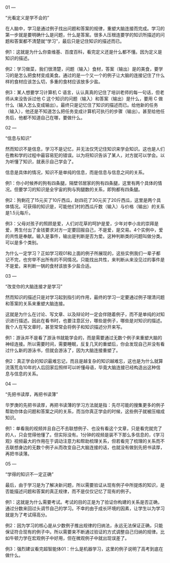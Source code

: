 01
—

“光看定义是学不会的”

在人脑中，学习是通过例子找出问题和答案的规律，重塑大脑连接而完成。学习的第一步就是要明确什么是问题，什么是答案。很多人压根连要学的知识所描述的问题和答案都不清楚就“学习”，最后只是记住知识的描述而已。

例1：这就是为什么你查维基、百度百科，看完定义还是什么都不懂。因为定义是知识的描述。

例2：学习做菜，我们很清楚，问题（输入）食材，答案（输出）是的美食，要学习的是怎么把食材变成美食。通过的是一个又一个的例子让大脑的连接记住了什么样的食材应该怎么切，多重的食材应该放多少盐。

例3：某人想要学习计算机 C 语言，认认真真的记住了培训老师的每一句话，但老师从来没告诉过他 C 这个知识的问题（输入）和答案（输出）是什么，要用 C 做什么（输入怎么变成输出）。最终只是记忆住了知识的描述而已。给他新的任务（输入），他还是不知道怎么把任务变成计算机可执行的步骤（输出）。甚至给他任务后，他都不知道自己在哪，要做什么。

02
—

“信息与知识”

然而知识不是信息，学习不是记忆，并无法仅凭记住知识来学会知识。这也是人们在教和学的过程中最容易犯的错误。以为将知识告诉了某人，对方就可以学会。以为听懂了知识，就表示自己学会了。

信息是具体的情况，知识不是单纯的信息，而是信息与信息之间的关系。

例1：你小时候养的狗有四条腿，隔壁邻居家的狗有四条腿，这里有两个具体的情况。但要学习的知识是全宇宙的狗与狗腿数的关系，即狗都有四条腿。

例2：狗剩花了15元买了10斤西瓜，赵四花了30元买了20斤西瓜，这里是两个具体情况。可获得的知识是，可能他们村的西瓜斤数（输入）与价格（输出）的关系是1.5元每斤。

例3：父母对孩子的照顾是爱，人们对花草的呵护是爱，少年对李小龙的崇拜是爱，男生付出了金钱要求对方一定要回报自己，不是爱，是交易。4个实例中，爱的共性是奉献。输入是事件，输出是判断是否为爱。这种判断类的问题叫做分类。可以是多个类别。

为什么一定学习？正如学习观01和上面的例子所展现的，这些实例我们一辈子都记不完，也穷举不出所有的不同情况。只能找出共性，来判断从来没见过的事件是不是爱。来判断一锅的食材该放多少盐合适。

03
—

“改变你的大脑连接才是学习”

然而知识的描述只是对学习起到指引的作用，最终的学习一定要通过例子理清问题和答案的关系来重塑大脑连接。

这就是为什么在讨论、写文章、以及辩论时一定会伴随着例子，而不是单纯的对知识进行描述。因此在看书时，也要注意区分，哪些是例子，哪些是对知识的描述。我个人在写文章时，甚至常常会将例子和知识描述分开来写。

例1：游泳并不是看了游泳书就能学会的，而是需要通过无数个例子来重塑大脑的神经连接。所以需要时间，需要睡眠，反复几天的重塑后，你会发现自己并没有看过什么新的游泳书，但就会游泳了，因为大脑连接重塑了。

例2：真正学会的知识最难忘记，而且是越复杂的知识越难忘，这也是为什么就算流落荒岛10年的人后回家后照样可以听懂母语，毕竟大脑连接已经构造出这种信息与信息的关系。

04
—

“先把书读厚，再把书读薄”

华罗庚的先把书读厚，再把书读薄的学习方法就是指：先尽可能的搜集更多的例子帮助你体会问题和答案之间的关系，而当你真正学会的时候，这些例子就被压缩成知识。

例1：单看我的视频并且自己不去联想例子、也没有看这个文章，只是看完就完了的人，只会觉得他懂了。但实际没有。1分钟的视频是装不下那么多信息的，《学习观》视频最大的作用在于调动注意力和帮助梳理关系，但若看完了梳理的关系而不去联想身边的无数个例子从而改变自己大脑连接的话，也就没有做到先把书读厚，再把书读薄。

05
—

“学得的知识不一定正确”

最后，由于学习是为了解决新问题，所以需要验证从现有例子中所提炼的知识，是否能描述问题和答案的真正规律，而不是仅仅记忆了现有的例子。

例1：这就是为什么需要考试。考试的目的正是为了验证你构建的关系是否正确，通过分数来回过头调节自己的学习。不幸的由于成长环境的因素，让学生以为学习就是为了考试得高分。

例2：因为学习的核心是从少数例子推出规律的归纳法，永远无法保证正确，只能保证符合现有的例子中。所以需要来不断通过验证的方式调整自己归纳的规律。比如牛顿力学在宏观例子中好用，但在微观例子中就出现误差了。

例3：强烈建议看完超智能体01：什么是机器学习，这里的例子说明了高考到底在做什么。
